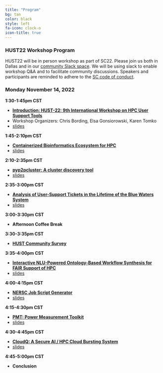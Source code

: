 ```yaml
---
title: "Program"
bg: tan
color: black
style: left
fa-icon: clock-o
icon-title: true
---
```


### HUST22 Workshop Program

HUST22 will be in person workshop as part of SC22.
Please join us both in Dallas and in our [community Slack space](https://join.slack.com/t/hpcusersupporttools/shared_invite/zt-izzppzj7-KimN1u9oLCGaYE1TN1eeDg). We will be using slack to enable workshop Q&A and to facilitate community discussions. Speakers and participants are reminded to adhere to the [SC code of conduct](https://sc22.supercomputing.org/attend/code-of-conduct/).

### Monday November 14, 2022

**1:30-1:45pm CST**
 - **[Introduction: HUST-22: 9th International Workshop on HPC User Support Tools](https://sc22.supercomputing.org/presentation/?id=misc283&sess=sess464)**
 - Workshop Organizers: Chris Bording, Elsa Gonsiorowski, Karen Tomko
 - [slides](/2022_presentations/HUST_22_slides.pdf)

**1:45-2:10pm CST**
- **[Containerized Bioinformatics Ecosystem for HPC](https://sc22.supercomputing.org/?post_type=page&p=3479&id=ws_hust103&sess=sess464)**
 - [slides](/2022_presentations/sc22_Biocontainers.pdf)

**2:10-2:35pm CST**
 - **[pyp2pcluster: A cluster discovery tool](https://sc22.supercomputing.org/?post_type=page&p=3479&id=ws_hust101&sess=sess464)**
 - [slides](/2022_presentations/pyp2pcluster_sc22.pdf)

**2:35-3:00pm CST**
 - **[Analysis of User-Support Tickets in the Lifetime of the Blue Waters System](https://sc22.supercomputing.org/?post_type=page&p=3479&id=ws_hust105&sess=sess464)**
 - [slides](/2022_presentations/BW-Slides-HUST22.pdf)

**3:00-3:30pm CST**
 - **Afternoon Coffee Break**

**3:30-3:35pm CST**
 - [**HUST Community Survey**](https://forms.gle/13wJopThAHfJiDFd6)

**3:35-4:00pm CST**
 - **[Interactive NLU-Powered Ontology-Based Workflow Synthesis for FAIR Support of HPC](https://sc22.supercomputing.org/?post_type=page&p=3479&id=ws_hust104&sess=sess464)**
 - [slides](/2022_presentations/hust22-presentation_22.pdf)

**4:00-4:15pm CST**
 - **[NERSC Job Script Generator](https://sc22.supercomputing.org/?post_type=page&p=3479&id=ws_hust106&sess=sess464)**
 - [slides](/2022_presentations/NERSC_Job_Script_Generator_Hust-22.pdf)

**4:15-4:30pm CST**
 - **[PMT: Power Measurement Toolkit](https://sc22.supercomputing.org/?post_type=page&p=3479&id=ws_hust102&sess=sess464)**
 - [slides](/2022_presentations/PMT_SC22_HUST.pptx)

**4:30-4:45pm CST**
 - **[CloudQ: A Secure AI / HPC Cloud Bursting System](https://sc22.supercomputing.org/?post_type=page&p=3479&id=ws_hust107&sess=sess464)**
 - [slides](/2022_presentations/hust22-nakada.pdf)

**4:45-5:00pm CST**
 - **Conclusion**
